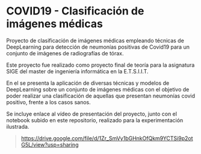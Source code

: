 # COVID19 - Clasificación de imágenes médicas
Proyecto de clasificación de imágenes médicas empleando técnicas de DeepLearning para detección de neumonías positivas de Covid19 para un conjunto de imágenes de radiografías de tórax. 

Este proyecto fue realizado como proyecto final de teoría para la asignatura SIGE del master de ingeniería informática en la E.T.S.I.I.T.

En el se presenta la aplicación de diversas técnicas y modelos de DeepLearning sobre un conjunto de imágenes médicas con el objetivo de poder realizar una clasificación de aquellas que presentan neumonías covid positivo, frente a los casos sanos.

Se incluye enlace al vídeo de presentación del proyecto, junto con el notebook subido en este repositorio, realizado para la experimentación ilustrada.

> https://drive.google.com/file/d/1Zr_SmVy1bGHnkOfQkm9YCTSi9p2otG5L/view?usp=sharing
